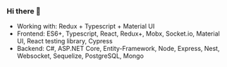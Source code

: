 ### Hi there 👋

- Working with: Redux + Typescript + Material UI
- Frontend: ES6+, Typescript, React, Redux+, Mobx, Socket.io, Material UI, React testing library, Cypress
- Backend: C#, ASP.NET Core, Entity-Framework, Node, Express, Nest, Websocket, Sequelize, PostgreSQL, Mongo
